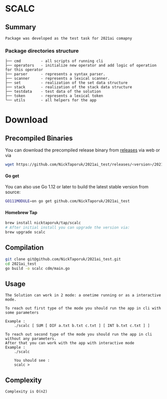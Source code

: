 # SCALC

## Summary
    Package was developed as the test task for 2021ai comapny
### Package directories structure
    ├── cmd         - all scripts of running cli
    ├── operators   - initialize new operator and add logic of operation for this operator
    ├── parser      - represents a syntax parser.
    ├── scanner     - represents a lexical scanner.
    ├── set         - realization of the set data structure
    ├── stack       - realization of the stack data structure
    ├── testdata    - test data of the solution
    ├── token       - represents a lexical token
    └── utils       - all helpers for the app

# Download

## Precompiled Binaries

You can download the precompiled release binary from [releases](https://github.com/NickTaporuk/2021ai_test/releases/) via web
or via

```bash
wget https://github.com/NickTaporuk/2021ai_test/releases/<version>/2021ai_test_<version>_<os>_<arch>
```

#### Go get

You can also use Go 1.12 or later to build the latest stable version from source:

```bash
GO111MODULE=on go get github.com/NickTaporuk/2021ai_test
```

#### Homebrew Tap

```bash
brew install nicktaporuk/tap/scalc
# After initial install you can upgrade the version via:
brew upgrade scalc
```
## Compilation

```bash
git clone git@github.com/NickTaporuk/2021ai_test.git
cd 2021ai_test
go build -o scalc cdm/main.go
```
## Usage
    The Solution can work in 2 mode: a onetime running or as a interactive mode.
    
    To reach out first type of the mode you should run the app in cli with some parameters
    
    Example :
        ./scalc [ SUM [ DIF a.txt b.txt c.txt ] [ INT b.txt c.txt ] ]
        
    To reach out second type of the mode you should run the app in cli without any parameters.
    After that you can work with the app with interactive mode
    Example :
        ./scalc
        
        You should see :
        scalc >

## Complexity
    Complexity is O(n2)